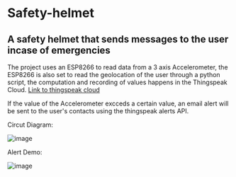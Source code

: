 # Safety-helmet
## A safety helmet that sends messages to the user incase of emergencies

The project uses an ESP8266 to read data from a 3 axis Accelerometer, the ESP8266 is also set to read the geolocation of the user through a python script, the computation and recording of values happens in the Thingspeak Cloud.
 [Link to thingspeak cloud](https://thingspeak.com/channels/1483349)

If the value of the Accelerometer excceds a certain value, an email alert will be sent to the user's contacts using the thingspeak alerts API.

Circut Diagram:

![image](https://user-images.githubusercontent.com/69049502/133926558-26a5680a-3a79-4ab3-9935-4dab7e66aa95.png)


Alert Demo:

![image](https://user-images.githubusercontent.com/69049502/133926576-926c40c4-2b0b-4eca-9faf-dd6a3d483557.png)
